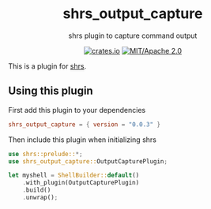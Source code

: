 
<div align="center">

# shrs_output_capture

shrs plugin to capture command output

[![crates.io](https://img.shields.io/crates/v/shrs_output_capture.svg)](https://crates.io/crates/shrs_output_capture)
[![MIT/Apache 2.0](https://img.shields.io/badge/license-MIT%2FApache-blue.svg)](#)

</div>

This is a plugin for [shrs](https://github.com/MrPicklePinosaur/shrs).

## Using this plugin

First add this plugin to your dependencies
```toml
shrs_output_capture = { version = "0.0.3" }
```

Then include this plugin when initializing shrs
```rust
use shrs::prelude::*;
use shrs_output_capture::OutputCapturePlugin;

let myshell = ShellBuilder::default()
    .with_plugin(OutputCapturePlugin)
    .build()
    .unwrap();

```
